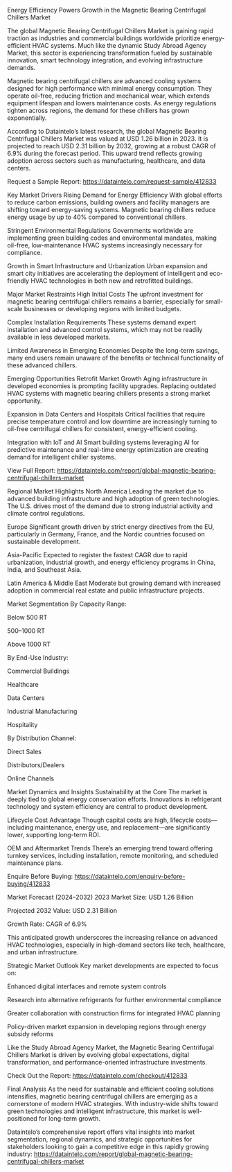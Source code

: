 Energy Efficiency Powers Growth in the Magnetic Bearing Centrifugal Chillers Market

The global Magnetic Bearing Centrifugal Chillers Market is gaining rapid traction as industries and commercial buildings worldwide prioritize energy-efficient HVAC systems. Much like the dynamic Study Abroad Agency Market, this sector is experiencing transformation fueled by sustainable innovation, smart technology integration, and evolving infrastructure demands.

Magnetic bearing centrifugal chillers are advanced cooling systems designed for high performance with minimal energy consumption. They operate oil-free, reducing friction and mechanical wear, which extends equipment lifespan and lowers maintenance costs. As energy regulations tighten across regions, the demand for these chillers has grown exponentially.

According to Dataintelo’s latest research, the global Magnetic Bearing Centrifugal Chillers Market was valued at USD 1.26 billion in 2023. It is projected to reach USD 2.31 billion by 2032, growing at a robust CAGR of 6.9% during the forecast period. This upward trend reflects growing adoption across sectors such as manufacturing, healthcare, and data centers.

Request a Sample Report:
https://dataintelo.com/request-sample/412833

Key Market Drivers
Rising Demand for Energy Efficiency
With global efforts to reduce carbon emissions, building owners and facility managers are shifting toward energy-saving systems. Magnetic bearing chillers reduce energy usage by up to 40% compared to conventional chillers.

Stringent Environmental Regulations
Governments worldwide are implementing green building codes and environmental mandates, making oil-free, low-maintenance HVAC systems increasingly necessary for compliance.

Growth in Smart Infrastructure and Urbanization
Urban expansion and smart city initiatives are accelerating the deployment of intelligent and eco-friendly HVAC technologies in both new and retrofitted buildings.

Major Market Restraints
High Initial Costs
The upfront investment for magnetic bearing centrifugal chillers remains a barrier, especially for small-scale businesses or developing regions with limited budgets.

Complex Installation Requirements
These systems demand expert installation and advanced control systems, which may not be readily available in less developed markets.

Limited Awareness in Emerging Economies
Despite the long-term savings, many end users remain unaware of the benefits or technical functionality of these advanced chillers.

Emerging Opportunities
Retrofit Market Growth
Aging infrastructure in developed economies is prompting facility upgrades. Replacing outdated HVAC systems with magnetic bearing chillers presents a strong market opportunity.

Expansion in Data Centers and Hospitals
Critical facilities that require precise temperature control and low downtime are increasingly turning to oil-free centrifugal chillers for consistent, energy-efficient cooling.

Integration with IoT and AI
Smart building systems leveraging AI for predictive maintenance and real-time energy optimization are creating demand for intelligent chiller systems.

View Full Report:
https://dataintelo.com/report/global-magnetic-bearing-centrifugal-chillers-market

Regional Market Highlights
North America
Leading the market due to advanced building infrastructure and high adoption of green technologies. The U.S. drives most of the demand due to strong industrial activity and climate control regulations.

Europe
Significant growth driven by strict energy directives from the EU, particularly in Germany, France, and the Nordic countries focused on sustainable development.

Asia-Pacific
Expected to register the fastest CAGR due to rapid urbanization, industrial growth, and energy efficiency programs in China, India, and Southeast Asia.

Latin America & Middle East
Moderate but growing demand with increased adoption in commercial real estate and public infrastructure projects.

Market Segmentation
By Capacity Range:

Below 500 RT

500–1000 RT

Above 1000 RT

By End-Use Industry:

Commercial Buildings

Healthcare

Data Centers

Industrial Manufacturing

Hospitality

By Distribution Channel:

Direct Sales

Distributors/Dealers

Online Channels

Market Dynamics and Insights
Sustainability at the Core
The market is deeply tied to global energy conservation efforts. Innovations in refrigerant technology and system efficiency are central to product development.

Lifecycle Cost Advantage
Though capital costs are high, lifecycle costs—including maintenance, energy use, and replacement—are significantly lower, supporting long-term ROI.

OEM and Aftermarket Trends
There’s an emerging trend toward offering turnkey services, including installation, remote monitoring, and scheduled maintenance plans.

Enquire Before Buying:
https://dataintelo.com/enquiry-before-buying/412833

Market Forecast (2024–2032)
2023 Market Size: USD 1.26 Billion

Projected 2032 Value: USD 2.31 Billion

Growth Rate: CAGR of 6.9%

This anticipated growth underscores the increasing reliance on advanced HVAC technologies, especially in high-demand sectors like tech, healthcare, and urban infrastructure.

Strategic Market Outlook
Key market developments are expected to focus on:

Enhanced digital interfaces and remote system controls

Research into alternative refrigerants for further environmental compliance

Greater collaboration with construction firms for integrated HVAC planning

Policy-driven market expansion in developing regions through energy subsidy reforms

Like the Study Abroad Agency Market, the Magnetic Bearing Centrifugal Chillers Market is driven by evolving global expectations, digital transformation, and performance-oriented infrastructure investments.

Check Out the Report:
https://dataintelo.com/checkout/412833

Final Analysis
As the need for sustainable and efficient cooling solutions intensifies, magnetic bearing centrifugal chillers are emerging as a cornerstone of modern HVAC strategies. With industry-wide shifts toward green technologies and intelligent infrastructure, this market is well-positioned for long-term growth.

Dataintelo’s comprehensive report offers vital insights into market segmentation, regional dynamics, and strategic opportunities for stakeholders looking to gain a competitive edge in this rapidly growing industry:
https://dataintelo.com/report/global-magnetic-bearing-centrifugal-chillers-market








